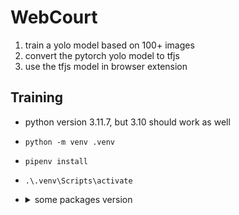 # WebCourt
1. train a yolo model based on 100+ images
2. convert the pytorch yolo model to tfjs
3. use the tfjs model in browser extension

## Training
* python version 3.11.7, but 3.10 should work as well
* `python -m venv .venv`
* `pipenv install`
* `.\.venv\Scripts\activate`
* <details>
    <summary>some packages version</summary>

    - ultralytics 8.2.2 prompt warning that tensorflow should <=2.13.1 when converting to tfjs

    - tensorflow-decision-forests 1.8.1 works when converting to tfjs, otherwise there is an error about the decision forests' inference.so not found
  </details>
